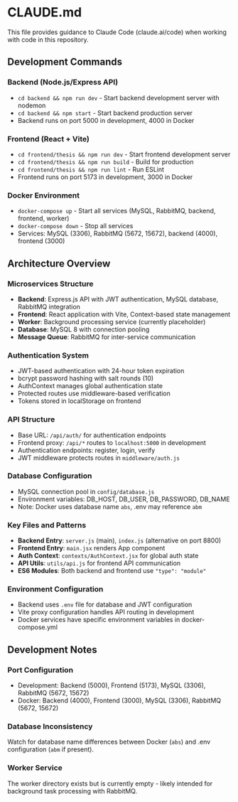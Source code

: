 # CLAUDE.md

This file provides guidance to Claude Code (claude.ai/code) when working with code in this repository.

## Development Commands

### Backend (Node.js/Express API)
- `cd backend && npm run dev` - Start backend development server with nodemon
- `cd backend && npm start` - Start backend production server
- Backend runs on port 5000 in development, 4000 in Docker

### Frontend (React + Vite)
- `cd frontend/thesis && npm run dev` - Start frontend development server
- `cd frontend/thesis && npm run build` - Build for production
- `cd frontend/thesis && npm run lint` - Run ESLint
- Frontend runs on port 5173 in development, 3000 in Docker

### Docker Environment
- `docker-compose up` - Start all services (MySQL, RabbitMQ, backend, frontend, worker)
- `docker-compose down` - Stop all services
- Services: MySQL (3306), RabbitMQ (5672, 15672), backend (4000), frontend (3000)

## Architecture Overview

### Microservices Structure
- **Backend**: Express.js API with JWT authentication, MySQL database, RabbitMQ integration
- **Frontend**: React application with Vite, Context-based state management
- **Worker**: Background processing service (currently placeholder)
- **Database**: MySQL 8 with connection pooling
- **Message Queue**: RabbitMQ for inter-service communication

### Authentication System
- JWT-based authentication with 24-hour token expiration
- bcrypt password hashing with salt rounds (10)
- AuthContext manages global authentication state
- Protected routes use middleware-based verification
- Tokens stored in localStorage on frontend

### API Structure
- Base URL: `/api/auth/` for authentication endpoints
- Frontend proxy: `/api/*` routes to `localhost:5000` in development
- Authentication endpoints: register, login, verify
- JWT middleware protects routes in `middleware/auth.js`

### Database Configuration
- MySQL connection pool in `config/database.js`
- Environment variables: DB_HOST, DB_USER, DB_PASSWORD, DB_NAME
- Note: Docker uses database name `abs`, .env may reference `abm`

### Key Files and Patterns
- **Backend Entry**: `server.js` (main), `index.js` (alternative on port 8800)
- **Frontend Entry**: `main.jsx` renders App component
- **Auth Context**: `contexts/AuthContext.jsx` for global auth state
- **API Utils**: `utils/api.js` for frontend API communication
- **ES6 Modules**: Both backend and frontend use `"type": "module"`

### Environment Configuration
- Backend uses `.env` file for database and JWT configuration
- Vite proxy configuration handles API routing in development
- Docker services have specific environment variables in docker-compose.yml

## Development Notes

### Port Configuration
- Development: Backend (5000), Frontend (5173), MySQL (3306), RabbitMQ (5672, 15672)
- Docker: Backend (4000), Frontend (3000), MySQL (3306), RabbitMQ (5672, 15672)

### Database Inconsistency
Watch for database name differences between Docker (`abs`) and .env configuration (`abm` if present).

### Worker Service
The worker directory exists but is currently empty - likely intended for background task processing with RabbitMQ.